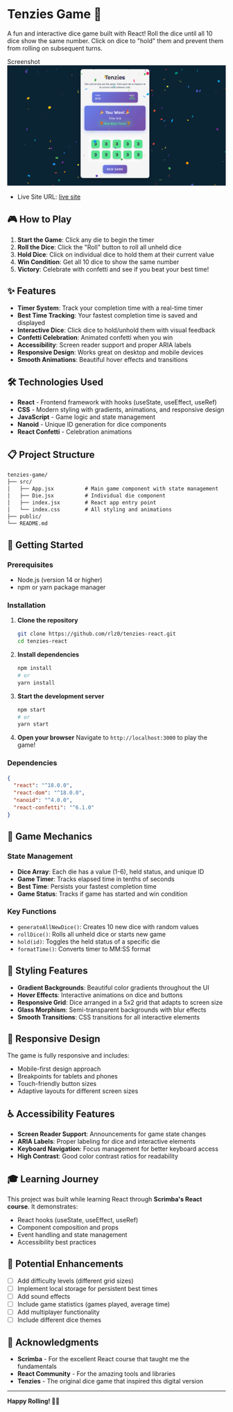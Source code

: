 # Tenzies Game 🎲

A fun and interactive dice game built with React! Roll the dice until all 10 dice show the same number. Click on dice to "hold" them and prevent them from rolling on subsequent turns.

Screenshot
![Tenzies Game Screenshot](./dice.png)

- Live Site URL: [live site](https://rllz0.github.io/tenzies-react/)

## 🎮 How to Play

1. **Start the Game**: Click any die to begin the timer
2. **Roll the Dice**: Click the "Roll" button to roll all unheld dice
3. **Hold Dice**: Click on individual dice to hold them at their current value
4. **Win Condition**: Get all 10 dice to show the same number
5. **Victory**: Celebrate with confetti and see if you beat your best time!

## ✨ Features

- **Timer System**: Track your completion time with a real-time timer
- **Best Time Tracking**: Your fastest completion time is saved and displayed
- **Interactive Dice**: Click dice to hold/unhold them with visual feedback
- **Confetti Celebration**: Animated confetti when you win
- **Accessibility**: Screen reader support and proper ARIA labels
- **Responsive Design**: Works great on desktop and mobile devices
- **Smooth Animations**: Beautiful hover effects and transitions

## 🛠️ Technologies Used

- **React** - Frontend framework with hooks (useState, useEffect, useRef)
- **CSS** - Modern styling with gradients, animations, and responsive design
- **JavaScript** - Game logic and state management
- **Nanoid** - Unique ID generation for dice components
- **React Confetti** - Celebration animations

## 📋 Project Structure

```
tenzies-game/
├── src/
│   ├── App.jsx          # Main game component with state management
│   ├── Die.jsx          # Individual die component
│   ├── index.jsx        # React app entry point
│   └── index.css        # All styling and animations
├── public/
└── README.md
```

## 🚀 Getting Started

### Prerequisites

- Node.js (version 14 or higher)
- npm or yarn package manager

### Installation

1. **Clone the repository**

   ```bash
   git clone https://github.com/rlz0/tenzies-react.git
   cd tenzies-react
   ```

2. **Install dependencies**

   ```bash
   npm install
   # or
   yarn install
   ```

3. **Start the development server**

   ```bash
   npm start
   # or
   yarn start
   ```

4. **Open your browser**
   Navigate to `http://localhost:3000` to play the game!

### Dependencies

```json
{
  "react": "^18.0.0",
  "react-dom": "^18.0.0",
  "nanoid": "^4.0.0",
  "react-confetti": "^6.1.0"
}
```

## 🎯 Game Mechanics

### State Management

- **Dice Array**: Each die has a value (1-6), held status, and unique ID
- **Game Timer**: Tracks elapsed time in tenths of seconds
- **Best Time**: Persists your fastest completion time
- **Game Status**: Tracks if game has started and win condition

### Key Functions

- `generateAllNewDice()`: Creates 10 new dice with random values
- `rollDice()`: Rolls all unheld dice or starts new game
- `hold(id)`: Toggles the held status of a specific die
- `formatTime()`: Converts timer to MM:SS format

## 🎨 Styling Features

- **Gradient Backgrounds**: Beautiful color gradients throughout the UI
- **Hover Effects**: Interactive animations on dice and buttons
- **Responsive Grid**: Dice arranged in a 5x2 grid that adapts to screen size
- **Glass Morphism**: Semi-transparent backgrounds with blur effects
- **Smooth Transitions**: CSS transitions for all interactive elements

## 📱 Responsive Design

The game is fully responsive and includes:

- Mobile-first design approach
- Breakpoints for tablets and phones
- Touch-friendly button sizes
- Adaptive layouts for different screen sizes

## ♿ Accessibility Features

- **Screen Reader Support**: Announcements for game state changes
- **ARIA Labels**: Proper labeling for dice and interactive elements
- **Keyboard Navigation**: Focus management for better keyboard access
- **High Contrast**: Good color contrast ratios for readability

## 🎓 Learning Journey

This project was built while learning React through **Scrimba's React course**. It demonstrates:

- React hooks (useState, useEffect, useRef)
- Component composition and props
- Event handling and state management
- Accessibility best practices

## 🚀 Potential Enhancements

- [ ] Add difficulty levels (different grid sizes)
- [ ] Implement local storage for persistent best times
- [ ] Add sound effects
- [ ] Include game statistics (games played, average time)
- [ ] Add multiplayer functionality
- [ ] Include different dice themes

## 🙏 Acknowledgments

- **Scrimba** - For the excellent React course that taught me the fundamentals
- **React Community** - For the amazing tools and libraries
- **Tenzies** - The original dice game that inspired this digital version

---

**Happy Rolling! 🎲✨**
